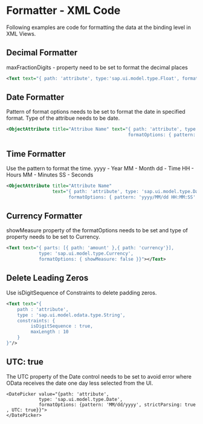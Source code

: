 # Formatter - XML Code 

Following examples are code for formatting the data at the binding level in XML Views. 

## Decimal Formatter 

maxFractionDigits - property need to be set to format the decimal places 

```xml
<Text text="{ path: 'attribute', type:'sap.ui.model.type.Float', formatOptions : { maxFractionDigits: 2}}"></Text> 
```

## Date Formatter 
Pattern of format options needs to be set to format the date in specified format.
Type of the attribue needs to be date. 

```xml
<ObjectAttribute title="Attribue Name" text="{ path: 'attribute', type: 'sap.ui.model.type.Date', 
                                             formatOptions: { pattern: 'yyyy/MM/dd' } }"/> 
```
## Time Formatter 

Use the pattern to format the time. 
yyyy - Year
MM - Month 
dd - Time 
HH - Hours 
MM - Minutes
SS - Seconds

```xml
<ObjectAttribute title="Attribute Name" 
                 text="{ path: 'attribute', type: 'sap.ui.model.type.Date',
                       formatOptions: { pattern: 'yyyy/MM/dd HH:MM:SS' } }"/> 
```


## Currency Formatter

showMeasure property of the formatOptions needs to be set and type of property needs to be set to Currency.

```xml
<Text text="{ parts: [{ path: 'amount' },{ path: 'currency'}], 
            type: 'sap.ui.model.type.Currency',
            formatOptions: { showMeasure: false }}"></Text> 
```

## Delete Leading Zeros 

Use isDigitSequence of Constraints to delete padding zeros. 

```xml
<Text text="{ 
    path : 'attribute',  
    type : 'sap.ui.model.odata.type.String',  
    constraints: {  
         isDigitSequence : true, 
         maxLength : 10 
    } 
}"/> 
```

## UTC: true 
The UTC property of the Date control needs to be set to avoid error where OData receives the date one day less selected from the UI. 

```
<DatePicker value="{path: 'attribute', 
            type: 'sap.ui.model.type.Date', 
            formatOptions: {pattern: 'MM/dd/yyyy', strictParsing: true , UTC: true}}">
</DatePicker>
```


